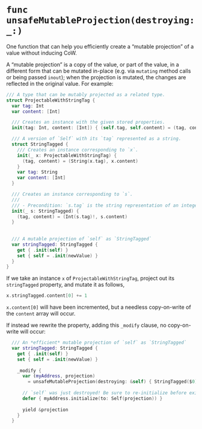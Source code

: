 # `func unsafeMutableProjection(destroying:_:)`

One function that can help you efficiently create a “mutable projection” of a
value without inducing CoW.

A “mutable projection” is a copy of the value, or part of the value, in a
different form that can be mutated in-place (e.g. via `mutating` method calls or
being passed `inout`); when the projection is mutated, the changes are reflected
in the original value.  For example:

```swift
/// A type that can be mutably projected as a related type.
struct ProjectableWithStringTag {
  var tag: Int
  var content: [Int]

  /// Creates an instance with the given stored properties.
  init(tag: Int, content: [Int]) { (self.tag, self.content) = (tag, content) }

  /// A version of `Self` with its `tag` represented as a string.
  struct StringTagged {
    /// Creates an instance corresponding to `x`.
    init(_ x: ProjectableWithStringTag) {
      (tag, content) = (String(x.tag), x.content)
    }
    var tag: String
    var content: [Int]
  }

  /// Creates an instance corresponding to `s`.
  ///
  /// - Precondition: `s.tag` is the string representation of an integer.
  init(_ s: StringTagged) {
    (tag, content) = (Int(s.tag)!, s.content)
  }
  
  
  /// A mutable projection of `self` as `StringTagged`
  var stringTagged: StringTagged {
    get { .init(self) }
    set { self = .init(newValue) }
  }
}
```

If we take an instance `x` of `ProjectableWithStringTag`, project out its
`stringTagged` property, and mutate it as follows, 

```swift
x.stringTagged.content[0] += 1
```

`x.content[0]` will have been incremented, but a needless copy-on-write of the
`content` array will occur.

If instead we rewrite the property, adding this `_modify` clause, no
copy-on-write will occur:

```swift
  /// An *efficient* mutable projection of `self` as `StringTagged`
  var stringTagged: StringTagged {
    get { .init(self) }
    set { self = .init(newValue) }
    
    _modify {
      var (myAddress, projection) 
        = unsafeMutableProjection(destroying: &self) { StringTagged($0) }
      
      // `self` was just destroyed! Be sure to re-initialize before exiting.
      defer { myAddress.initialize(to: Self(projection)) }
      
      yield &projection
    }
  }
```


